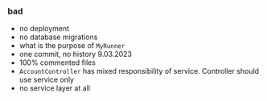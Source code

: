 ### bad

- no deployment
- no database migrations
- what is the purpose of `MyRunner`
- one commit, no history 9.03.2023
- 100% commented files
- `AccountController` has mixed responsibility of service. Controller should use service only
- no service layer at all